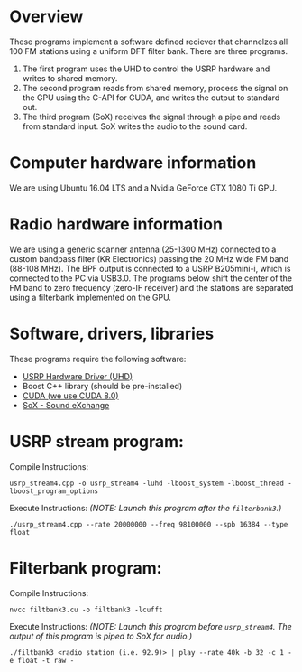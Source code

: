 # Overview
These programs implement a software defined reciever that channelzes all 100 FM stations using a uniform DFT filter bank.  There are three programs.
1. The first program uses the UHD to control the USRP hardware and writes to shared memory.
2. The second program reads from shared memory, process the signal on the GPU using the C-API for CUDA, and writes the output to standard out.
3. The third program (SoX) receives the signal through a pipe and reads from standard input.  SoX writes the audio to the sound card.

# Computer hardware information
We are using Ubuntu 16.04 LTS and a Nvidia GeForce GTX 1080 Ti GPU.

# Radio hardware information
We are using a generic scanner antenna (25-1300 MHz) connected to a custom bandpass filter (KR Electronics) passing the 20 MHz wide FM band (88-108 MHz).  The BPF output is connected to a USRP B205mini-i, which is connected to the PC via USB3.0.  The programs below shift the center of the FM band to zero frequency (zero-IF receiver) and the stations are separated using a filterbank implemented on the GPU.

# Software, drivers, libraries
These programs require the following software:
 - [USRP Hardware Driver (UHD)](https://files.ettus.com/manual/index.html)
 - Boost C++ library (should be pre-installed)
 - [CUDA (we use CUDA 8.0)](https://developer.nvidia.com/cuda-zone)
 - [SoX - Sound eXchange](http://sox.sourceforge.net/)

# USRP stream program:
  Compile Instructions:
  ```linux
  usrp_stream4.cpp -o usrp_stream4 -luhd -lboost_system -lboost_thread -lboost_program_options
  ```
  
  Execute Instructions: *(NOTE: Launch this program after the `filterbank3`.)*
  ```linux
  ./usrp_stream4.cpp --rate 20000000 --freq 98100000 --spb 16384 --type float
  ```
  
  # Filterbank program:
  Compile Instructions:
  ```linux
  nvcc filtbank3.cu -o filtbank3 -lcufft
  ```
  
  Execute Instructions: *(NOTE: Launch this program before `usrp_stream4`.  The output of this program is piped to SoX for audio.)*
  ```linux
  ./filtbank3 <radio station (i.e. 92.9)> | play --rate 40k -b 32 -c 1 -e float -t raw -
  ```
  
  


